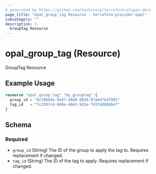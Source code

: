 ```yaml
---
# generated by https://github.com/hashicorp/terraform-plugin-docs
page_title: "opal_group_tag Resource - terraform-provider-opal"
subcategory: ""
description: |-
  GroupTag Resource
---
```


# opal_group_tag (Resource)

GroupTag Resource

## Example Usage

```terraform
resource "opal_group_tag" "my_grouptag" {
  group_id = "0c78b64e-9e47-48d8-8038-97a647b4f991"
  tag_id   = "fc2397c4-040e-4b63-9d1e-f437dd08dbe7"
}
```

<!-- schema generated by tfplugindocs -->
## Schema

### Required

- `group_id` (String) The ID of the group to apply the tag to. Requires replacement if changed.
- `tag_id` (String) The ID of the tag to apply. Requires replacement if changed.


